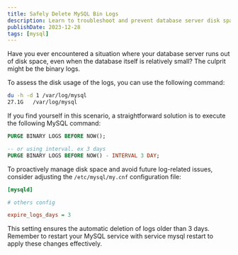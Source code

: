 ```yaml
---
title: Safely Delete MySQL Bin Logs
description: Learn to troubleshoot and prevent database server disk space issues by managing MySQL binary logs efficiently.
publishDate: 2023-12-28
tags: [mysql]
---
```


Have you ever encountered a situation where your database server runs out of disk space, even when the database itself is relatively small? The culprit might be the binary logs.

To assess the disk usage of the logs, you can use the following command:

```sh
du -h -d 1 /var/log/mysql
27.1G	/var/log/mysql
```

If you find yourself in this scenario, a straightforward solution is to execute the following MySQL command:

```sql
PURGE BINARY LOGS BEFORE NOW();

-- or using interval. ex 3 days
PURGE BINARY LOGS BEFORE NOW() - INTERVAL 3 DAY;
```

To proactively manage disk space and avoid future log-related issues, consider adjusting the `/etc/mysql/my.cnf` configuration file:

```ini
[mysqld]

# others config

expire_logs_days = 3
```

This setting ensures the automatic deletion of logs older than 3 days. Remember to restart your MySQL service with service mysql restart to apply these changes effectively.
